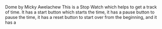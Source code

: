 Dome by Micky Awelachew
This is a Stop Watch which helps to get a track of time.
It has a start button which starts the time, it has a pause button to pause the time, it has a reset button to start over from the beginning, and it has a  
